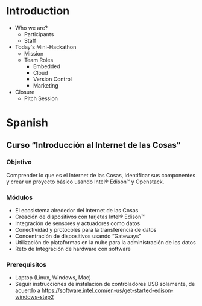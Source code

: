 # Introduction

- Who we are?
  - Participants
  - Staff
- Today's Mini-Hackathon
  - Mission
  - Team Roles
    - Embedded
    - Cloud
    - Version Control
    - Marketing
- Closure
  - Pitch Session


# Spanish

## Curso “Introducción al Internet de las Cosas”

### Objetivo

Comprender lo que es el Internet de las Cosas, identificar sus componentes y crear un proyecto básico usando Intel® Edison™ y Openstack.

### Módulos

- El ecosistema alrededor del Internet de las Cosas
- Creación de dispositivos con tarjetas Intel® Edison™
- Integración de sensores y actuadores como datos
- Conectividad y protocoles para la transferencia de datos
- Concentración de dispositivos usando “Gateways”
- Utilización de plataformas en la nube para la administración de los datos
- Reto de Integración de hardware con software

### Prerequisitos

- Laptop (Linux, Windows, Mac)
- Seguir instrucciones de instalacion de controladores USB solamente, de acuerdo a 
  https://software.intel.com/en-us/get-started-edison-windows-step2

